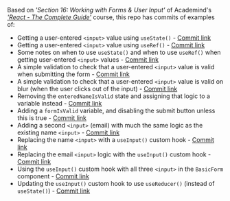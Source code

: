 Based on *'Section 16: Working with Forms & User Input'* of Academind's *['React - The Complete Guide'](https://acad.link/reactjs)* course, this repo has commits of examples of:

* Getting a user-entered `<input>` value using `useState()` - [Commit link](https://github.com/jro31/react-forms/commit/367cd706e73e2fb96e4f618c8cf0afef686e07df)
* Getting a user-entered `<input>` value using `useRef()` - [Commit link](https://github.com/jro31/react-forms/commit/d7fc60978f4af7fb5f90f869c1ad751c492a8f9b)
* Some notes on when to use `useState()` and when to use `useRef()` when getting user-entered `<input>` values - [Commit link](https://github.com/jro31/react-forms/commit/24b88504d652cd9106b278edce4af171b021b7ad)
* A simple validation to check that a user-entered `<input>` value is valid when submitting the form - [Commit link](https://github.com/jro31/react-forms/commit/8f264164c1b3d4175d3778b30da379933e036f5e)
* A simple validation to check that a user-entered `<input>` value is valid on blur (when the user clicks out of the input) - [Commit link](https://github.com/jro31/react-forms/commit/8598f0e0b2328b6e70d506bcd91a548db7b5cf84)
* Removing the `enteredNameIsValid` state and assigning that logic to a variable instead - [Commit link](https://github.com/jro31/react-forms/commit/5eae07be2f868a0528fb32276e34273a3a64d81a)
* Adding a `formIsValid` variable, and disabling the submit button unless this is true - [Commit link](https://github.com/jro31/react-forms/commit/42cb161eb489b22121864f250e4386eda9fbc177)
* Adding a second `<input>` (email) with much the same logic as the existing name `<input>` - [Commit link](https://github.com/jro31/react-forms/commit/f1f897b18c3ca7e851e21d10c4d69aad8b9da206)
* Replacing the name `<input>` with a `useInput()` custom hook - [Commit link](https://github.com/jro31/react-forms/commit/957f88c037f5ab9b5ff82dcb4a5deffc1e088363)
* Replacing the email `<input>` logic with the `useInput()` custom hook - [Commit link](https://github.com/jro31/react-forms/commit/6e6269531d4d161796faed35745a710e8dc503ef)
* Using the `useInput()` custom hook with all three `<input>` in the `BasicForm` component - [Commit link](https://github.com/jro31/react-forms/commit/2becfa5b04f109e7590ff00b7d5d9ab5bd5452a5)
* Updating the `useInput()` custom hook to use `useReducer()` (instead of `useState()`) - [Commit link](https://github.com/jro31/react-forms/commit/e4741d3216990c003fabacf51a577bc35b009a2f)
